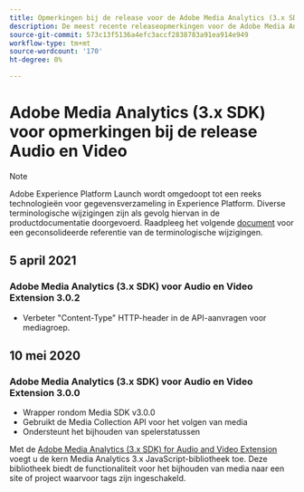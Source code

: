 ```yaml
---
title: Opmerkingen bij de release voor de Adobe Media Analytics (3.x SDK) voor audio- en video-extensie
description: De meest recente releaseopmerkingen voor de Adobe Media Analytics (3.x SDK) voor de extensie Audio en Video in Adobe Experience Platform.
source-git-commit: 573c13f5136a4efc3accf2838783a91ea914e949
workflow-type: tm+mt
source-wordcount: '170'
ht-degree: 0%

---
```


# Adobe Media Analytics (3.x SDK) voor opmerkingen bij de release Audio en Video

>[!NOTE]
>
>Adobe Experience Platform Launch wordt omgedoopt tot een reeks technologieën voor gegevensverzameling in Experience Platform. Diverse terminologische wijzigingen zijn als gevolg hiervan in de productdocumentatie doorgevoerd. Raadpleeg het volgende [document](../../../term-updates.md) voor een geconsolideerde referentie van de terminologische wijzigingen.

## 5 april 2021

### Adobe Media Analytics (3.x SDK) voor Audio en Video Extension 3.0.2

* Verbeter &quot;Content-Type&quot; HTTP-header in de API-aanvragen voor mediagroep.

## 10 mei 2020

### Adobe Media Analytics (3.x SDK) voor Audio en Video Extension 3.0.0

* Wrapper rondom Media SDK v3.0.0
* Gebruikt de Media Collection API voor het volgen van media
* Ondersteunt het bijhouden van spelerstatussen

Met de [Adobe Media Analytics (3.x SDK) for Audio and Video Extension](./overview.md) voegt u de kern Media Analytics 3.x JavaScript-bibliotheek toe. Deze bibliotheek biedt de functionaliteit voor het bijhouden van media naar een site of project waarvoor tags zijn ingeschakeld.

